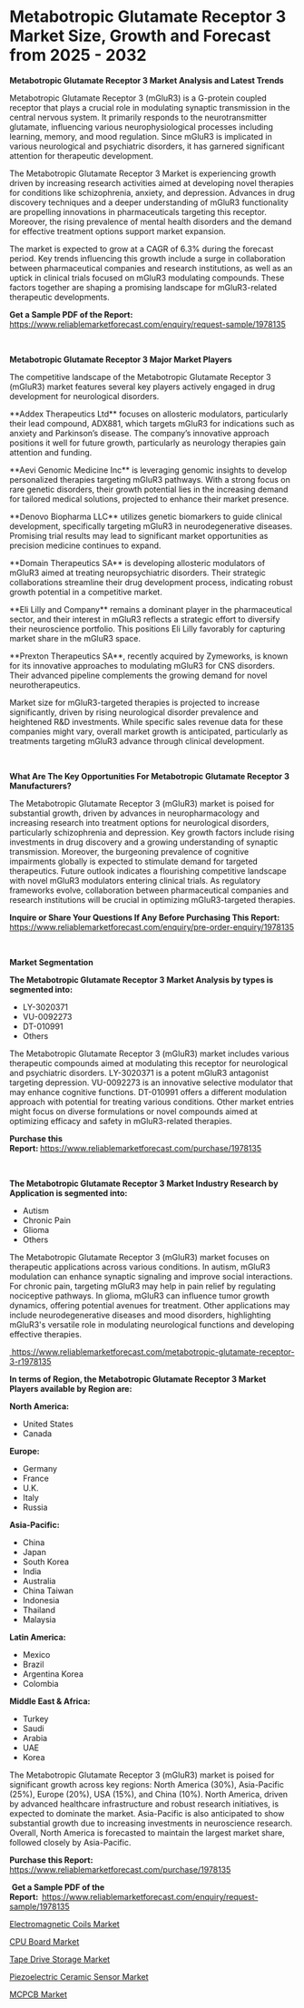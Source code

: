 <p><h1>Metabotropic Glutamate Receptor 3 Market Size, Growth and Forecast from 2025 - 2032</h1></p><p><strong>Metabotropic Glutamate Receptor 3 Market Analysis and Latest Trends</strong></p>
<p><p>Metabotropic Glutamate Receptor 3 (mGluR3) is a G-protein coupled receptor that plays a crucial role in modulating synaptic transmission in the central nervous system. It primarily responds to the neurotransmitter glutamate, influencing various neurophysiological processes including learning, memory, and mood regulation. Since mGluR3 is implicated in various neurological and psychiatric disorders, it has garnered significant attention for therapeutic development.</p><p>The Metabotropic Glutamate Receptor 3 Market is experiencing growth driven by increasing research activities aimed at developing novel therapies for conditions like schizophrenia, anxiety, and depression. Advances in drug discovery techniques and a deeper understanding of mGluR3 functionality are propelling innovations in pharmaceuticals targeting this receptor. Moreover, the rising prevalence of mental health disorders and the demand for effective treatment options support market expansion.</p><p>The market is expected to grow at a CAGR of 6.3% during the forecast period. Key trends influencing this growth include a surge in collaboration between pharmaceutical companies and research institutions, as well as an uptick in clinical trials focused on mGluR3 modulating compounds. These factors together are shaping a promising landscape for mGluR3-related therapeutic developments.</p></p>
<p><strong>Get a Sample PDF of the Report:&nbsp;</strong> <a href="https://www.reliablemarketforecast.com/enquiry/request-sample/1978135?utm_campaign=3049&utm_medium=2&utm_source=Github&utm_content=ia&utm_term=09032025&utm_id=metabotropic-glutamate-receptor-3">https://www.reliablemarketforecast.com/enquiry/request-sample/1978135</a></p>
<p>&nbsp;</p>
<p><strong>Metabotropic Glutamate Receptor 3 Major Market Players</strong></p>
<p><p>The competitive landscape of the Metabotropic Glutamate Receptor 3 (mGluR3) market features several key players actively engaged in drug development for neurological disorders. </p><p>**Addex Therapeutics Ltd** focuses on allosteric modulators, particularly their lead compound, ADX881, which targets mGluR3 for indications such as anxiety and Parkinson’s disease. The company’s innovative approach positions it well for future growth, particularly as neurology therapies gain attention and funding.</p><p>**Aevi Genomic Medicine Inc** is leveraging genomic insights to develop personalized therapies targeting mGluR3 pathways. With a strong focus on rare genetic disorders, their growth potential lies in the increasing demand for tailored medical solutions, projected to enhance their market presence.</p><p>**Denovo Biopharma LLC** utilizes genetic biomarkers to guide clinical development, specifically targeting mGluR3 in neurodegenerative diseases. Promising trial results may lead to significant market opportunities as precision medicine continues to expand.</p><p>**Domain Therapeutics SA** is developing allosteric modulators of mGluR3 aimed at treating neuropsychiatric disorders. Their strategic collaborations streamline their drug development process, indicating robust growth potential in a competitive market.</p><p>**Eli Lilly and Company** remains a dominant player in the pharmaceutical sector, and their interest in mGluR3 reflects a strategic effort to diversify their neuroscience portfolio. This positions Eli Lilly favorably for capturing market share in the mGluR3 space.</p><p>**Prexton Therapeutics SA**, recently acquired by Zymeworks, is known for its innovative approaches to modulating mGluR3 for CNS disorders. Their advanced pipeline complements the growing demand for novel neurotherapeutics.</p><p>Market size for mGluR3-targeted therapies is projected to increase significantly, driven by rising neurological disorder prevalence and heightened R&D investments. While specific sales revenue data for these companies might vary, overall market growth is anticipated, particularly as treatments targeting mGluR3 advance through clinical development.</p></p>
<p>&nbsp;</p>
<p><strong>What Are The Key Opportunities For Metabotropic Glutamate Receptor 3 Manufacturers?</strong></p>
<p><p>The Metabotropic Glutamate Receptor 3 (mGluR3) market is poised for substantial growth, driven by advances in neuropharmacology and increasing research into treatment options for neurological disorders, particularly schizophrenia and depression. Key growth factors include rising investments in drug discovery and a growing understanding of synaptic transmission. Moreover, the burgeoning prevalence of cognitive impairments globally is expected to stimulate demand for targeted therapeutics. Future outlook indicates a flourishing competitive landscape with novel mGluR3 modulators entering clinical trials. As regulatory frameworks evolve, collaboration between pharmaceutical companies and research institutions will be crucial in optimizing mGluR3-targeted therapies.</p></p>
<p><strong>Inquire or Share Your Questions If Any Before Purchasing This Report:</strong> <a href="https://www.reliablemarketforecast.com/enquiry/pre-order-enquiry/1978135?utm_campaign=3049&utm_medium=2&utm_source=Github&utm_content=ia&utm_term=09032025&utm_id=metabotropic-glutamate-receptor-3">https://www.reliablemarketforecast.com/enquiry/pre-order-enquiry/1978135</a></p>
<p>&nbsp;</p>
<p><strong>Market Segmentation</strong></p>
<p><strong>The Metabotropic Glutamate Receptor 3 Market Analysis by types is segmented into:</strong></p>
<p><ul><li>LY-3020371</li><li>VU-0092273</li><li>DT-010991</li><li>Others</li></ul></p>
<p><p>The Metabotropic Glutamate Receptor 3 (mGluR3) market includes various therapeutic compounds aimed at modulating this receptor for neurological and psychiatric disorders. LY-3020371 is a potent mGluR3 antagonist targeting depression. VU-0092273 is an innovative selective modulator that may enhance cognitive functions. DT-010991 offers a different modulation approach with potential for treating various conditions. Other market entries might focus on diverse formulations or novel compounds aimed at optimizing efficacy and safety in mGluR3-related therapies.</p></p>
<p><strong>Purchase this Report:&nbsp;</strong><a href="https://www.reliablemarketforecast.com/purchase/1978135?utm_campaign=3049&utm_medium=2&utm_source=Github&utm_content=ia&utm_term=09032025&utm_id=metabotropic-glutamate-receptor-3">https://www.reliablemarketforecast.com/purchase/1978135</a></p>
<p>&nbsp;</p>
<p><strong>The Metabotropic Glutamate Receptor 3 Market Industry Research by Application is segmented into:</strong></p>
<p><ul><li>Autism</li><li>Chronic Pain</li><li>Glioma</li><li>Others</li></ul></p>
<p><p>The Metabotropic Glutamate Receptor 3 (mGluR3) market focuses on therapeutic applications across various conditions. In autism, mGluR3 modulation can enhance synaptic signaling and improve social interactions. For chronic pain, targeting mGluR3 may help in pain relief by regulating nociceptive pathways. In glioma, mGluR3 can influence tumor growth dynamics, offering potential avenues for treatment. Other applications may include neurodegenerative diseases and mood disorders, highlighting mGluR3's versatile role in modulating neurological functions and developing effective therapies.</p></p>
<p><a href="https://www.reliablemarketforecast.com/metabotropic-glutamate-receptor-3-r1978135?utm_campaign=3049&utm_medium=2&utm_source=Github&utm_content=ia&utm_term=09032025&utm_id=metabotropic-glutamate-receptor-3">&nbsp;https://www.reliablemarketforecast.com/metabotropic-glutamate-receptor-3-r1978135</a></p>
<p><strong>In terms of Region, the Metabotropic Glutamate Receptor 3 Market Players available by Region are:</strong></p>
<p>
    <p> <strong> North America: </strong>
        <ul>
            <li>United States</li>
            <li>Canada</li>
        </ul>
        </p> 
    <p> <strong> Europe: </strong>
        <ul>
            <li>Germany</li>
            <li>France</li>
            <li>U.K.</li>
            <li>Italy</li>
            <li>Russia</li>
        </ul>
        </p> 
    <p> <strong> Asia-Pacific: </strong>
        <ul>
            <li>China</li>
            <li>Japan</li>
            <li>South Korea</li>
            <li>India</li>
            <li>Australia</li>
            <li>China Taiwan</li>
            <li>Indonesia</li>
            <li>Thailand</li>
            <li>Malaysia</li>
        </ul>
        </p> 
    <p> <strong> Latin America: </strong>
        <ul>
            <li>Mexico</li>
            <li>Brazil</li>
            <li>Argentina Korea</li>
            <li>Colombia</li>
        </ul>
        </p> 
    <p> <strong> Middle East & Africa: </strong>
        <ul>
            <li>Turkey</li>
            <li>Saudi</li>
            <li>Arabia</li>
            <li>UAE</li>
            <li>Korea</li>
        </ul>
    </p>
    </p>
<p><p>The Metabotropic Glutamate Receptor 3 (mGluR3) market is poised for significant growth across key regions: North America (30%), Asia-Pacific (25%), Europe (20%), USA (15%), and China (10%). North America, driven by advanced healthcare infrastructure and robust research initiatives, is expected to dominate the market. Asia-Pacific is also anticipated to show substantial growth due to increasing investments in neuroscience research. Overall, North America is forecasted to maintain the largest market share, followed closely by Asia-Pacific.</p></p>
<p><strong>Purchase this Report: </strong><a href="https://www.reliablemarketforecast.com/purchase/1978135?utm_campaign=3049&utm_medium=2&utm_source=Github&utm_content=ia&utm_term=09032025&utm_id=metabotropic-glutamate-receptor-3">https://www.reliablemarketforecast.com/purchase/1978135</a></p>
<p>&nbsp;<strong>Get a Sample PDF of the Report:&nbsp;&nbsp;</strong><a href="https://www.reliablemarketforecast.com/enquiry/request-sample/1978135?utm_campaign=3049&utm_medium=2&utm_source=Github&utm_content=ia&utm_term=09032025&utm_id=metabotropic-glutamate-receptor-3">https://www.reliablemarketforecast.com/enquiry/request-sample/1978135</a></p>
<p><strong></strong></p>
<p><p><a href="https://www.linkedin.com/pulse/understanding-surging-electromagnetic-coils-market-118-qwawf?utm_campaign=3049&utm_medium=2&utm_source=Github&utm_content=ia&utm_term=09032025&utm_id=metabotropic-glutamate-receptor-3">Electromagnetic Coils Market</a></p><p><a href="https://www.linkedin.com/pulse/market-study-on124-cagr-forecast-from-2025-2032-offeringsignificant-ijvdf?utm_campaign=3049&utm_medium=2&utm_source=Github&utm_content=ia&utm_term=09032025&utm_id=metabotropic-glutamate-receptor-3">CPU Board Market</a></p><p><a href="https://www.linkedin.com/pulse/tape-drive-storage-industry-research-covering-multiple-sectors-b6zlf?utm_campaign=3049&utm_medium=2&utm_source=Github&utm_content=ia&utm_term=09032025&utm_id=metabotropic-glutamate-receptor-3">Tape Drive Storage Market</a></p><p><a href="https://www.linkedin.com/pulse/piezoelectric-ceramic-sensor-market-segmentation-in-depth-analysis-a9xwf?utm_campaign=3049&utm_medium=2&utm_source=Github&utm_content=ia&utm_term=09032025&utm_id=metabotropic-glutamate-receptor-3">Piezoelectric Ceramic Sensor Market</a></p><p><a href="https://www.linkedin.com/pulse/navigating-mcpcb-market-incorporating-trends-size-company-revenue-ypsec?utm_campaign=3049&utm_medium=2&utm_source=Github&utm_content=ia&utm_term=09032025&utm_id=metabotropic-glutamate-receptor-3">MCPCB Market</a></p></p>